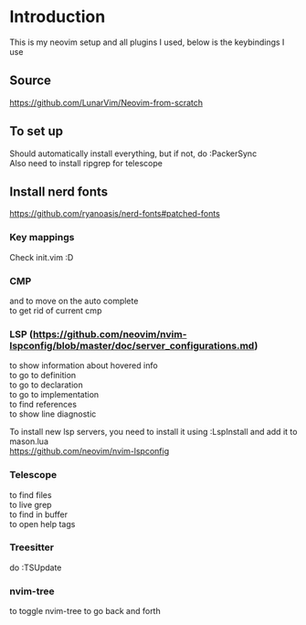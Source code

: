 # Introduction

This is my neovim setup and all plugins I used, below is the keybindings I use

## Source

https://github.com/LunarVim/Neovim-from-scratch

## To set up

Should automatically install everything, but if not, do :PackerSync  
Also need to install ripgrep for telescope

## Install nerd fonts

https://github.com/ryanoasis/nerd-fonts#patched-fonts

### Key mappings

Check init.vim :D 

### CMP 

<C-j> and <C-k> to move on the auto complete  
<C-e> to get rid of current cmp  

### LSP (https://github.com/neovim/nvim-lspconfig/blob/master/doc/server_configurations.md)

<K> to show information about hovered info  
<gd> to go to definition  
<gD> to go to declaration  
<gI> to go to implementation  
<gr> to find references  
<gl> to show line diagnostic  

To install new lsp servers, you need to install it using :LspInstall <server> and add it to mason.lua  
https://github.com/neovim/nvim-lspconfig  

### Telescope

<leader-ff> to find files  
<leader-fg> to live grep  
<leader-fb> to find in buffer  
<leader-fh> to open help tags  

### Treesitter

do :TSUpdate

### nvim-tree

<leader-e> to toggle nvim-tree
<leader-E> to go back and forth

